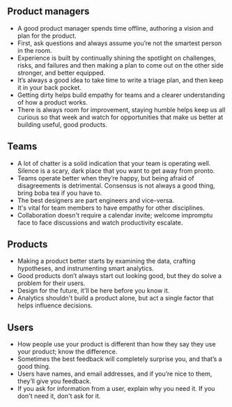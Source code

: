 Product managers
----------------
- A good product manager spends time offline, authoring a vision and plan for the product. 
- First, ask questions and always assume you’re not the smartest person in the room. 
- Experience is built by continually shining the spotlight on challenges, risks, and failures and then making a plan to come out on the other side stronger, and better equipped.
- It’s always a good idea to take time to write a triage plan, and then keep it in your back pocket. 
- Getting dirty helps build empathy for teams and a clearer understanding of how a product works. 
- There is always room for improvement, staying humble helps keep us all curious so that week and watch for opportunities that make us better at building useful, good products.

Teams 
-----
- A lot of chatter is a solid indication that your team is operating well. Silence is a scary, dark place that you want to get away from pronto.
- Teams operate better when they’re happy, but being afraid of disagreements is detrimental. Consensus is not always a good thing, bring boba tea if you have to. 
- The best designers are part engineers and vice-versa. 
- It's vital for team members to have empathy for other disciplines.
- Collaboration doesn't require a calendar invite; welcome impromptu face to face discussions and watch productivity escalate.

Products
--------
- Making a product better starts by examining the data, crafting hypotheses, and instrumenting smart analytics. 
- Good products don’t always start out looking good, but they do solve a problem for their users. 
- Design for the future, it'll be here before you know it.
- Analytics shouldn't build a product alone, but act a single factor that helps influence decisions.

Users
-----
- How people use your product is different than how they say they use your product; know the difference. 
- Sometimes the best feedback will completely surprise you, and that’s a good thing. 
- Users have names, and email addresses, and if you’re nice to them, they’ll give you feedback. 
- If you ask for information from a user, explain why you need it. If you don't need it, don't ask for it. 
